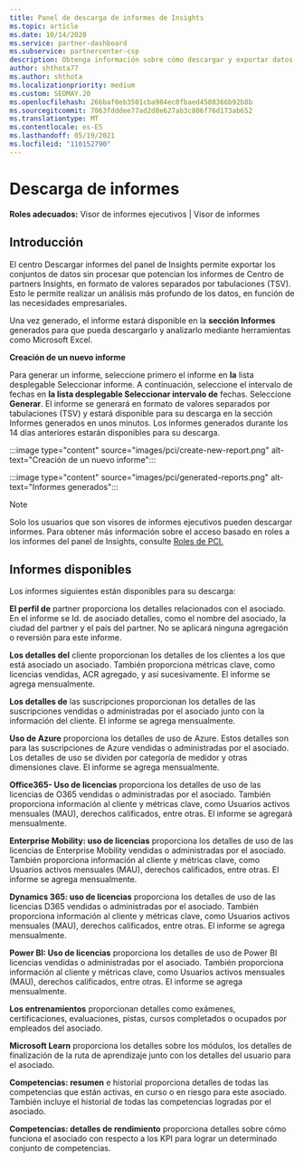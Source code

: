 ```yaml
---
title: Panel de descarga de informes de Insights
ms.topic: article
ms.date: 10/14/2020
ms.service: partner-dashboard
ms.subservice: partnercenter-csp
description: Obtenga información sobre cómo descargar y exportar datos desde el Centro de partners de informes unificado y desde Centro de partners Insights.
author: shthota77
ms.author: shthota
ms.localizationpriority: medium
ms.custom: SEOMAY.20
ms.openlocfilehash: 266baf0eb3501cba984ec0fbaed4508366b92b8b
ms.sourcegitcommit: 7063fdddee77ad2d8e627ab3c806f76d173ab652
ms.translationtype: MT
ms.contentlocale: es-ES
ms.lasthandoff: 05/19/2021
ms.locfileid: "110152790"
---
```

# <a name="download-reports"></a>Descarga de informes

**Roles adecuados:** Visor de informes ejecutivos | Visor de informes

## <a name="introduction"></a>Introducción

El centro Descargar informes del panel de Insights permite exportar los conjuntos de datos sin procesar que potencian los informes de Centro de partners Insights, en formato de valores separados por tabulaciones (TSV). Esto le permite realizar un análisis más profundo de los datos, en función de las necesidades empresariales.

Una vez generado, el informe estará disponible en la **sección Informes** generados para que pueda descargarlo y analizarlo mediante herramientas como Microsoft Excel.

**Creación de un nuevo informe**

Para generar un informe, seleccione primero el informe en **la** lista desplegable Seleccionar informe. A continuación, seleccione el intervalo de fechas en **la lista desplegable Seleccionar intervalo de** fechas. Seleccione **Generar**. El informe se generará en formato de valores separados por tabulaciones (TSV) y estará disponible para su descarga en la sección Informes generados en unos minutos.  Los informes generados durante los 14 días anteriores estarán disponibles para su descarga.

:::image type="content" source="images/pci/create-new-report.png" alt-text="Creación de un nuevo informe":::

:::image type="content" source="images/pci/generated-reports.png" alt-text="Informes generados":::

>[!NOTE] 
>Solo los usuarios que son visores de informes ejecutivos pueden descargar informes. Para obtener más información sobre el acceso basado en roles a los informes del panel de Insights, consulte [Roles de PCI.](pci-roles.md) 

## <a name="available-reports"></a>Informes disponibles

Los informes siguientes están disponibles para su descarga:

**El perfil de** partner proporciona los detalles relacionados con el asociado. En el informe se Id. de asociado detalles, como el nombre del asociado, la ciudad del partner y el país del partner. No se aplicará ninguna agregación o reversión para este informe.

**Los detalles del** cliente proporcionan los detalles de los clientes a los que está asociado un asociado. También proporciona métricas clave, como licencias vendidas, ACR agregado, y así sucesivamente. El informe se agrega mensualmente.

**Los detalles de** las suscripciones proporcionan los detalles de las suscripciones vendidas o administradas por el asociado junto con la información del cliente. El informe se agrega mensualmente.

**Uso de Azure** proporciona los detalles de uso de Azure. Estos detalles son para las suscripciones de Azure vendidas o administradas por el asociado. Los detalles de uso se dividen por categoría de medidor y otras dimensiones clave. El informe se agrega mensualmente.

**Office365- Uso de licencias** proporciona los detalles de uso de las licencias de O365 vendidas o administradas por el asociado. También proporciona información al cliente y métricas clave, como Usuarios activos mensuales (MAU), derechos calificados, entre otras. El informe se agregará mensualmente.

**Enterprise Mobility: uso de licencias**  proporciona los detalles de uso de las licencias de Enterprise Mobility vendidas o administradas por el asociado. También proporciona información al cliente y métricas clave, como Usuarios activos mensuales (MAU), derechos calificados, entre otras. El informe se agrega mensualmente.

**Dynamics 365: uso de licencias** proporciona los detalles de uso de las licencias D365 vendidas o administradas por el asociado. También proporciona información al cliente y métricas clave, como Usuarios activos mensuales (MAU), derechos calificados, entre otras. El informe se agrega mensualmente.

**Power BI: Uso de licencias** proporciona los detalles de uso de Power BI licencias vendidas o administradas por el asociado. También proporciona información al cliente y métricas clave, como Usuarios activos mensuales (MAU), derechos calificados, entre otras. El informe se agrega mensualmente.

**Los entrenamientos** proporcionan detalles como exámenes, certificaciones, evaluaciones, pistas, cursos completados o ocupados por empleados del asociado.

**Microsoft Learn** proporciona los detalles sobre los módulos, los detalles de finalización de la ruta de aprendizaje junto con los detalles del usuario para el asociado.

**Competencias: resumen** e historial proporciona detalles de todas las competencias que están activas, en curso o en riesgo para este asociado. También incluye el historial de todas las competencias logradas por el asociado.

**Competencias: detalles de rendimiento** proporciona detalles sobre cómo funciona el asociado con respecto a los KPI para lograr un determinado conjunto de competencias.

